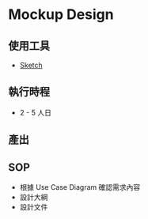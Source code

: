 # Mockup Design
## 使用工具
- [Sketch](https://www.sketch.com/)

## 執行時程
- 2 - 5 人日

## 產出

## SOP
- 根據 Use Case Diagram 確認需求內容
- 設計大綱
- 設計文件
